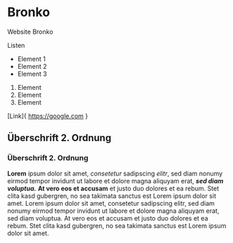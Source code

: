 # Bronko
Website  Bronko 

Listen
- Element 1
- Element 2
- Element 3

1. Element 
2. Element 
2. Element 


[Link]{ https://google.com }
## Überschrift 2. Ordnung
### Überschrift 2. Ordnung
**Lorem** ipsum dolor sit amet, *consetetur* sadipscing _elitr_, sed diam nonumy eirmod tempor invidunt ut labore et dolore magna aliquyam erat, 
***sed diam voluptua.*** __At vero eos et accusam__ et justo duo dolores et ea rebum. Stet clita kasd gubergren, no sea takimata sanctus est Lorem ipsum dolor sit amet.
Lorem ipsum dolor sit amet, consetetur sadipscing elitr, sed diam nonumy eirmod tempor invidunt ut labore et dolore magna aliquyam erat, sed diam voluptua. 
At vero eos et accusam et justo duo dolores et ea rebum. Stet clita kasd gubergren, no sea takimata sanctus est Lorem ipsum dolor sit amet.
